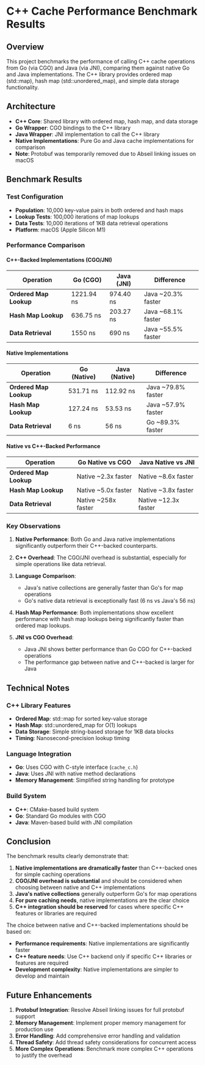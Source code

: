 # C++ Cache Performance Benchmark Results

## Overview
This project benchmarks the performance of calling C++ cache operations from Go (via CGO) and Java (via JNI), comparing them against native Go and Java implementations. The C++ library provides ordered map (std::map), hash map (std::unordered_map), and simple data storage functionality.

## Architecture
- **C++ Core**: Shared library with ordered map, hash map, and data storage
- **Go Wrapper**: CGO bindings to the C++ library
- **Java Wrapper**: JNI implementation to call the C++ library
- **Native Implementations**: Pure Go and Java cache implementations for comparison
- **Note**: Protobuf was temporarily removed due to Abseil linking issues on macOS

## Benchmark Results

### Test Configuration
- **Population**: 10,000 key-value pairs in both ordered and hash maps
- **Lookup Tests**: 100,000 iterations of map lookups
- **Data Tests**: 10,000 iterations of 1KB data retrieval operations
- **Platform**: macOS (Apple Silicon M1)

### Performance Comparison

#### C++-Backed Implementations (CGO/JNI)

| Operation | Go (CGO) | Java (JNI) | Difference |
|-----------|----------|------------|------------|
| **Ordered Map Lookup** | 1221.94 ns | 974.40 ns | Java ~20.3% faster |
| **Hash Map Lookup** | 636.75 ns | 203.27 ns | Java ~68.1% faster |
| **Data Retrieval** | 1550 ns | 690 ns | Java ~55.5% faster |

#### Native Implementations

| Operation | Go (Native) | Java (Native) | Difference |
|-----------|-------------|---------------|------------|
| **Ordered Map Lookup** | 531.71 ns | 112.92 ns | Java ~79.8% faster |
| **Hash Map Lookup** | 127.24 ns | 53.53 ns | Java ~57.9% faster |
| **Data Retrieval** | 6 ns | 56 ns | Go ~89.3% faster |

#### Native vs C++-Backed Performance

| Operation | Go Native vs CGO | Java Native vs JNI |
|-----------|------------------|-------------------|
| **Ordered Map Lookup** | Native ~2.3x faster | Native ~8.6x faster |
| **Hash Map Lookup** | Native ~5.0x faster | Native ~3.8x faster |
| **Data Retrieval** | Native ~258x faster | Native ~12.3x faster |

### Key Observations

1. **Native Performance**: Both Go and Java native implementations significantly outperform their C++-backed counterparts.

2. **C++ Overhead**: The CGO/JNI overhead is substantial, especially for simple operations like data retrieval.

3. **Language Comparison**: 
   - Java's native collections are generally faster than Go's for map operations
   - Go's native data retrieval is exceptionally fast (6 ns vs Java's 56 ns)

4. **Hash Map Performance**: Both implementations show excellent performance with hash map lookups being significantly faster than ordered map lookups.

5. **JNI vs CGO Overhead**: 
   - Java JNI shows better performance than Go CGO for C++-backed operations
   - The performance gap between native and C++-backed is larger for Java

## Technical Notes

### C++ Library Features
- **Ordered Map**: std::map for sorted key-value storage
- **Hash Map**: std::unordered_map for O(1) lookups  
- **Data Storage**: Simple string-based storage for 1KB data blocks
- **Timing**: Nanosecond-precision lookup timing

### Language Integration
- **Go**: Uses CGO with C-style interface (`cache_c.h`)
- **Java**: Uses JNI with native method declarations
- **Memory Management**: Simplified string handling for prototype

### Build System
- **C++**: CMake-based build system
- **Go**: Standard Go modules with CGO
- **Java**: Maven-based build with JNI compilation

## Conclusion

The benchmark results clearly demonstrate that:

1. **Native implementations are dramatically faster** than C++-backed ones for simple caching operations
2. **CGO/JNI overhead is substantial** and should be considered when choosing between native and C++ implementations
3. **Java's native collections** generally outperform Go's for map operations
4. **For pure caching needs**, native implementations are the clear choice
5. **C++ integration should be reserved** for cases where specific C++ features or libraries are required

The choice between native and C++-backed implementations should be based on:
- **Performance requirements**: Native implementations are significantly faster
- **C++ feature needs**: Use C++ backend only if specific C++ libraries or features are required
- **Development complexity**: Native implementations are simpler to develop and maintain

## Future Enhancements
1. **Protobuf Integration**: Resolve Abseil linking issues for full protobuf support
2. **Memory Management**: Implement proper memory management for production use
3. **Error Handling**: Add comprehensive error handling and validation
4. **Thread Safety**: Add thread safety considerations for concurrent access
5. **More Complex Operations**: Benchmark more complex C++ operations to justify the overhead 